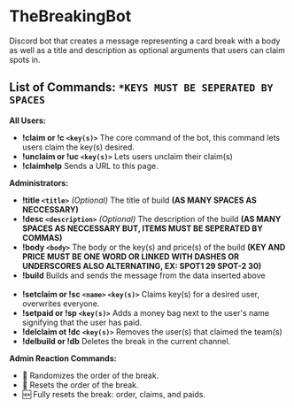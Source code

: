 # TheBreakingBot
Discord bot that creates a message representing a card break with a body as well as a title and description as optional arguments that users can claim spots in.

## List of Commands: `*KEYS MUST BE SEPERATED BY SPACES`

**All Users:**

  * **!claim or !c `<key(s)>`** The core command of the bot, this command lets users claim the key(s) desired.
  * **!unclaim or !uc `<key(s)>`** Lets users unclaim their claim(s)
  * **!claimhelp** Sends a URL to this page.
  
**Administrators:**

  * **!title `<title>`** *(Optional)* The title of build **(AS MANY SPACES AS NECCESSARY)**
  * **!desc `<description>`** *(Optional)* The description of the build **(AS MANY SPACES AS NECCESSARY BUT, ITEMS MUST BE SEPERATED BY COMMAS)**
  * **!body `<body>`** The body or the key(s) and price(s) of the build **(KEY AND PRICE MUST BE ONE WORD OR LINKED WITH DASHES OR UNDERSCORES ALSO ALTERNATING, EX: SPOT1 29 SPOT-2 30)** 
  * **!build** Builds and sends the message from the data inserted above
<br/><br/>
  * **!setclaim or !sc `<name>` `<key(s)>`** Claims key(s) for a desired user, overwrites everyone.
  * **!setpaid or !sp `<key(s)>`** Adds a money bag next to the user's name signifying that the user has paid.
  * **!delclaim ot !dc `<key(s)>`** Removes the user(s) that claimed the team(s)
  * **!delbuild or !db** Deletes the break in the current channel.

**Admin Reaction Commands:**
  * :twisted_rightwards_arrows: Randomizes the order of the break.
  * :repeat: Resets the order of the break.
  * :new: Fully resets the break: order, claims, and paids.
